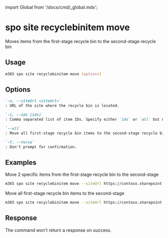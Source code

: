 <!-- DISCLAIMER: All secrets, passwords, and sensitive values in this document are examples only and not real credentials. -->
import Global from '/docs/cmd/_global.mdx';

# spo site recyclebinitem move

Moves items from the first-stage recycle bin to the second-stage recycle bin

## Usage

```sh
m365 spo site recyclebinitem move [options]
```

## Options

```md definition-list
`-u, --siteUrl <siteUrl>`
: URL of the site where the recycle bin is located.

`-i, --ids [ids]`
: Comma separated list of item IDs. Specify either `ids` or `all` but not both.

`--all`
: Move all first-stage recycle bin items to the second-stage recycle bin. Specify either `ids` or `all` but not both.

`-f, --force`
: Don't prompt for confirmation.
```

<Global />

## Examples

Move 2 specific items from the first-stage recycle bin to the second-stage

```sh
m365 spo site recyclebinitem move --siteUrl https://contoso.sharepoint.com/sites/sales --ids "06ca4fe4-3048-4b76-bd41-296fed4c9881,d679c17b-d7b8-429a-9307-34e1d9e631e7"
```

Move all first-stage recycle bin items to the second-stage

```sh
m365 spo site recyclebinitem move --siteUrl https://contoso.sharepoint.com/sites/sales --all
```

## Response

The command won't return a response on success.
